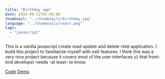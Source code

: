 ```yaml
---
title: "Birthday app"
date: 2020-09-22T02:02:00
thumbnail: "../thumbnails/birthday.jpg"
language: "../thumbnails/react.png"
tags:
  - "javascript"
---
```


This is a vanilla javascript create read update and delete `CRUD` application. I build this project to familiarize myself with es6 features. I think this was a very nice project because it covers most of the user interfaces `UI` that front-end developer needs -at least- to know.

<a href='https://github.com/starjardin/birthday-app'>Code</a>
<a href='https://tantley-birthday-app.netlify.app/'>Demo</a>
